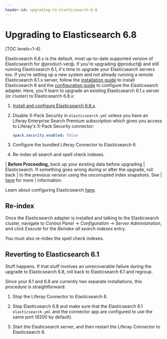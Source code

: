 ```yaml
---
header-id: upgrading-to-elasticsearch-6-8
---
```


# Upgrading to Elasticsearch 6.8

[TOC levels=1-4]

Elasticsearch 6.8.x is the default, most up-to-date supported version of
Elasticsearch for @product-ver@. If you're upgrading @product@ and still running
Elasticsearch 6.1, it's time to upgrade your Elasticsearch servers too. If
you're setting up a new system and not already running a remote Elasticsearch
6.1.x server, follow the 
[installation guide](/docs/7-2/deploy/-/knowledge_base/d/installing-elasticsearch) to install
Elasticsearch 6 and the 
[configuration guide](/docs/7-2/deploy/-/knowledge_base/d/configuring-the-liferay-elasticsearch-connector)
to configure the Elasticsearch adapter. Here, you'll learn to upgrade an
existing Elasticsearch 6.1.x server (or cluster) to Elasticsearch 6.8.x: 

1.  [Install and configure Elasticsearch 6.8.x](/docs/7-2/deploy/-/knowledge_base/d/elasticsearch).

2. Disable X-Pack Security in `elasticsearch.yml` unless you have an Liferay Enterprise Search Premium subscription which gives you access to Liferay's X-Pack Security connector:

    ```yml
    xpack.security.enabled: false
    ```

3.  Configure the bundled Liferay Connector to Elasticsearch 6.

4.  Re-index all search  and spell check indexes.

| **Before Proceeding,** back up your existing data before upgrading
| Elasticsearch. If something goes wrong during or after the upgrade, roll back
| to the previous version using the uncorrupted index snapshots. See
| [here](/docs/7-2/deploy/-/knowledge_base/d/backing-up-elasticsearch) for more
| information.

Learn about configuring Elasticsearch [here](/docs/7-2/deploy/-/knowledge_base/d/configuring-the-liferay-elasticsearch-connector).

## Re-index

Once the Elasticsearch adapter is installed and talking to the Elasticsearch
cluster, navigate to *Control Panel* &rarr; *Configuration* &rarr; *Server
Administration*, and click *Execute* for the *Reindex all search indexes* entry.

You must also re-index the spell check indexes.

## Reverting to Elasticsearch 6.1 

Stuff happens. If that stuff involves an unrecoverable failure during the
upgrade to Elasticsearch 6.8, roll back to Elasticsearch 6.1 and regroup.

Since your 6.1 and 6.8 are currently two separate installations, this procedure
is straightforward:

1.  Stop the Liferay Connector to Elasticsearch 6.

2.  Stop Elasticsearch 6.8 and make sure that the Elasticsearch 6.1
    `elasticsearch.yml` and the connector app are configured to use the same
    port (9200 by default).

3.  Start the Elasticsearch server, and then restart the Liferay Connector to
    Elasticsearch 6.

